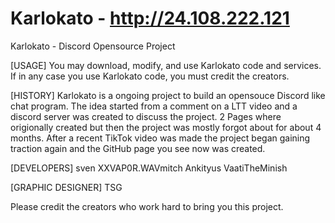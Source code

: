 # Karlokato - http://24.108.222.121
Karlokato - Discord Opensource Project

[USAGE]
You may download, modify, and use Karlokato code and services. If in any case you use Karlokato code, you must credit the creators.

[HISTORY]
Karlokato is a ongoing project to build an opensouce Discord like chat program. The idea started from a comment on a LTT video and a discord server was created to 
discuss the project. 2 Pages where origionally created but then the project was mostly forgot about for about 4 months. After a recent TikTok video was made the project
began gaining traction again and the GitHub page you see now was created.

[DEVELOPERS]
sven
XXVAP0R.WAVmitch
Ankityus
VaatiTheMinish

[GRAPHIC DESIGNER]
TSG

Please credit the creators who work hard to bring you this project.
